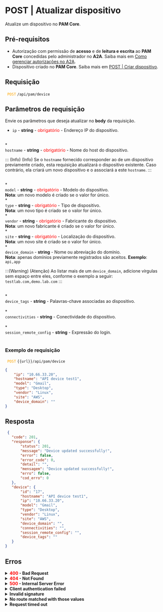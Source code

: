 # POST | Atualizar dispositivo

Atualize um dispositivo no **PAM Core**.

## Pré-requisitos
* Autorização com permissão de **acesso** e de **leitura e escrita** ao **PAM Core** concedidas pelo administrador no **A2A**. 
Saiba mais em [Como gerenciar autorizações no A2A](/v4/docs/pt/how-to-manage-authorizations-in-a2a).
* Dispositivo criado no **PAM Core**. 
Saiba mais em [POST | Criar dispositivo](/v4/docs/pt/api-post-create-device).

## Requisição


 <code><span style="color:orange"> POST</code></span> `/api/pam/device`


## Parâmetros de requisição
Envie os parâmetros que deseja atualizar no <b>body</b>  da requisição.

* <summary><code>ip</code> - <b>string</b> - <span style="color:red">obrigatório</span> - Endereço IP do dispositivo.</summary>


<br>
* <summary><code>hostname</code> - <b>string</b> - <span style="color:red">obrigatório</span> - Nome do host do dispositivo.</summary>

::: (Info) (Info)
Se o `hostname` fornecido corresponder ao de um dispositivo previamente criado, esta requisição atualizará o dispositivo existente. Caso contrário, ela criará um novo dispositivo e o associará a este `hostname`.
:::

<br>
* <summary><code>model</code> - <b>string</b> - <span style="color:red">obrigatório</span> - Modelo do dispositivo.</summary>
<b>Nota</b>: um novo modelo é criado se o valor for único.


<br>
* <summary><code>type</code> - <b>string</b> - <span style="color:red">obrigatório</span> - Tipo de dispositivo.</summary>
<b>Nota</b>: um novo tipo é criado se o valor for único.


<br>
* <summary><code>vendor</code> - <b>string</b> - <span style="color:red">obrigatório</span> - Fabricante do dispositivo.</summary>
<b>Nota</b>: um novo fabricante é criado se o valor for único.


<br>
* <summary><code>site</code> - <b>string</b> - <span style="color:red">obrigatório</span> - Localização do dispositivo.</summary>
<b>Nota</b>: um novo site é criado se o valor for único.


<br>
* <summary><code>device_domain</code> - <b>string</b> - Nome ou abreviação do domínio.</summary>
<b>Nota</b>: apenas domínios previamente registrados são aceitos.
<b>Exemplo</b>: <code>api,app</code>

:::(Warning) (Atenção)
Ao listar mais de um `device_domain`, adicione vírgulas sem espaço entre eles, conforme o exemplo a seguir:
`testlab.com,demo.lab.com`
:::


 <br>
* <summary><code>device_tags</code> - <b>string</b> - Palavras-chave associadas ao dispositivo.</summary>


<br>
* <summary><code>connectivities</code> - <b>string</b> - Conectividade do dispositivo.</summary>


<br>
* <summary><code>session_remote_config</code> - <b>string</b> - Expressão do login.</summary>

<br>


  ### Exemplo de requisição
  
 <code><span style="color:orange"> POST</code></span> `{{url}}/api/pam/device`  

```json 
{
    "ip": "10.66.33.20",
    "hostname": "API device test1",
    "model": "Gmail",
    "type": "Desktop",
    "vendor": "Linux",
    "site": "AWS",
    "device_domain": ""
}
```
  
  
  
  ## Resposta 
 ```json 
  {
    "code": 201,
    "response": {
        "status": 201,
        "message": "Device updated successfully!",
        "error": false,
        "error_code": 0,
        "detail": "",
        "mensagem": "Device updated successfully!",
        "erro": false,
        "cod_erro": 0
    },
    "device": {
        "id": "17",
        "hostname": "API device test1",
        "ip": "10.66.33.20",
        "model": "Gmail",
        "type": "Desktop",
        "vendor": "Linux",
        "site": "AWS",
        "device_domain": "",
        "connectivities": "",
        "session_remote_config": "",
        "device_tags": ""
    }
}
 ```
 
 ## Erros
 
 <details>
<summary><b><span style="color:red">400</span> - Bad Request</b></summary>

***
    
<b>Mensagem: "1004: The device's hostname was not informed"</b>
<p><b>Possível causa</b>: o parâmetro obrigatório <code>hostname</code> do dispositivo não foi informado.<br></p>
<b>Solução</b>: informe o <code>hostname</code> do dispositivo e envie a requisição novamente.
  
* * *

<b>Mensagem: "1005: The device's IP was not informed"</b>
<p><b>Possível causa</b>: o parâmetro obrigatório <code>ip</code> do dispositivo não foi informado.<br></p>
    <b>Solução</b>: informe o <code>ip</code> do dispositivo e envie a requisição novamente.
  

* * *
<b>Mensagem: "1019: The device's site was not informed"</b>
 <p><b>Possível causa</b>: o parâmetro obrigatório <code>site</code> do dispositivo não foi informado.<br></p>
  <b>Solução</b>: informe um valor para o parâmetro <code>site</code> e envie a requisição novamente.
 
***
    
 <b>Mensagem: "1020: The device's model was not informed"</b>
 <p><b>Possível causa</b>: o parâmetro obrigatório <code>model</code> do dispositivo não foi informado.<br></p>
  <b>Solução</b>: informe um valor para o parâmetro <code>model</code> e envie a requisição novamente.

  ***
  
  <b>Mensagem: "1021: The device's vendor was not informed"</b>
 <p><b>Possível causa</b>: o parâmetro obrigatório <code>vendor</code> do dispositivo não foi informado<br></p>
  <b>Solução</b>: informe um valor para o parâmetro <code>vendor</code> e envie a requisição novamente.

  ***
 <b>Mensagem: "1022: The device's type was not informed"</b>
 <p><b>Possível causa</b>: o parâmetro obrigatório <code>type</code> do dispositivo não foi informado.<br></p>
  <b>Solução</b>: informe um valor para o parâmetro <code>type</code> e envie a requisição novamente.

  ***
 <b>Mensagem: "1029: It is not possible to enter a domain that has not been previously registered"</b>
 <p><b>Possível causa</b>: não é possível enviar um domínio que não tenha sido registrado.<br></p>
  <b>Solução</b>: informe um valor válido para o parâmetro <code>device_domain</code> e envie a requisição novamente.

  ***
<b>Mensagem: "1039: Without PAM Configuration Access permission"</b>  
<br><b>Possível causa</b>: sua autorização não possui permissão de alteração de dispositivo. 
     
<b>Solução</b>: solicite ao administrador que revise sua permissão de <b>leitura e escrita</b> aos recursos do <b>PAM Core</b> no <b>A2A</b>.

* * *

</details>




<details>
<summary><b><span style="color:red">404</span> - Not Found</b></summary>

***
<b>Mensagem: "Resource sub not found"</b><br>

<p><b>Possível causa</b>: a URL ou o recurso solicitado não está correto.<br>
        
<b>Solução</b>: verifique a URL e garanta que todos os parâmetros estão corretos.</p>

* * *
    
</details>




<details>
    <summary><b><span style="color:red">500</span> - Internal Server Error</b></summary>

***
    
<b>Mensagem: "Unexpected error."</b><br>

<p><b>Possível causa</b>: o erro está no servidor Segura.<br>
        
<b>Solução</b>: contate o time de suporte para mais informações.</p>
    
 ***
<b>Mensagem: "You are not authorized to access this resource."</b>
<p><b>Possível causa</b>: você não possui autorização para acessar esse recurso.<br>
        
<b>Solução</b>: solicite ao administrador que revise sua permissão de acesso aos recursos do <b>PAM Core</b> no <b>A2A</b>.</p>

* * *
</details>
     


<details>
<summary><b>Client authentication failed</b></summary>

*** 
   
<b>Mensagem: "Client authentication failed."</b>
    
<p><b>Possível causa</b>: falha na autenticação da sua aplicação com o servidor Segura.<br>
        
<b>Solução</b>: verifique os parâmetros de autenticação como <code>Access Token URL</code>, <code>Client ID</code> e <code>Client secret</code> e solicite um novo token de acesso.</p>
</details>
     
   

<details>
<summary><b>Invalid signature</b></summary>

*** 
    
<b>Mensagem: "Invalid signature"</b>
    
<p><b>Possível causa</b>: falha no reconhecimento da URL da aplicação cliente.
        
<b>Solução</b>: verifique a URL da aplicação cliente e envie a requisição novamente.</p>
* * *
</details>
     


<details>
    <summary><b>No route matched with those values</b></summary>
    
***   
    
<b>Mensagem: "No route matched with those values."</b>
   <p><b>Possível causa</b>: ausência do header de autorização na requisição de API.<br>
        
  <b>Solução</b>: solicite um novo token de acesso.</p>
* * *
</details>
 

<details>
    <summary><b> Request timed out</b></summary>
    
***
    
<b>Mensagem: "Request timed out."</b>
<p><b>Possível causa</b>: o tempo da requisição se esgotou. <br>
        
<b>Solução</b>: verifique a conectividade entre a origem da requisição e o servidor Segura.</p>
</details>